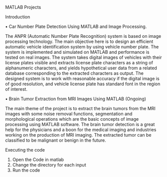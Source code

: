 
MATLAB Projects

Introduction

•	Car Number Plate Detection Using MATLAB and Image Processing.

The ANPR (Automatic Number Plate Recognition) system is based on image processing technology. The main objective here is to design an efficient automatic vehicle identification system by using vehicle number plate. The system is implemented and simulated on MATLAB and performance is tested on real images. The system takes digital images of vehicles with their license plates visible and extracts license plate characters as a string of alphanumeric characters, and yields hypothetical user data from a related database corresponding to the extracted characters as output. The designed system is to work with reasonable accuracy if the digital image is of good resolution, and vehicle license plate has standard font in the region of interest.

•	Brain Tumor Extraction from MRI Images Using MATLAB (Ongoing)

The main theme of the project is to extract the brain tumors from the MRI images with some noise removal functions, segmentation and morphological operations which are the basic concepts of image processing using MATLAB software. The brain tumor detection is a great help for the physicians and a boon for the medical imaging and industries working on the production of MRI imaging. The extracted tumor can be classified to be malignant or benign in the future. 

Executing the code

1.	Open the Code in matlab
2.	Change the directory for each input
3.	Run the code
